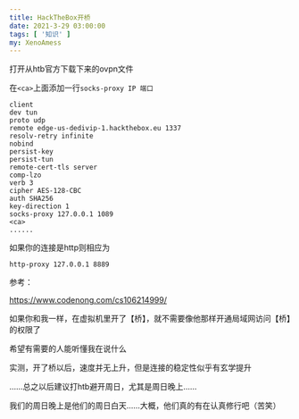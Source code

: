 ```yaml
---
title: HackTheBox开桥
date: 2021-3-29 03:00:00
tags: [ '知识' ]
my: XenoAmess
---
```


打开从htb官方下载下来的ovpn文件

在`<ca>`上面添加一行`socks-proxy IP 端口`

```shell
client
dev tun
proto udp
remote edge-us-dedivip-1.hackthebox.eu 1337
resolv-retry infinite
nobind
persist-key
persist-tun
remote-cert-tls server
comp-lzo
verb 3
cipher AES-128-CBC
auth SHA256
key-direction 1
socks-proxy 127.0.0.1 1089
<ca>
......
```

如果你的连接是http则相应为

```shell
http-proxy 127.0.0.1 8889
```

参考：

https://www.codenong.com/cs106214999/

如果你和我一样，在虚拟机里开了【桥】，就不需要像他那样开通局域网访问【桥】的权限了

希望有需要的人能听懂我在说什么

实测，开了桥以后，速度并无上升，但是连接的稳定性似乎有玄学提升

……总之以后建议打htb避开周日，尤其是周日晚上……

我们的周日晚上是他们的周日白天……大概，他们真的有在认真修行吧（苦笑）
